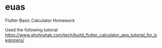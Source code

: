 # euas

Flutter Basic Calculator Homework

Used the following tutorial
https://www.shohruhak.com/tech/build_flutter_calculator_app_tutorial_for_beginners/


